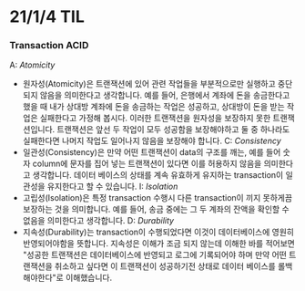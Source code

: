 # 21/1/4 TIL
### Transaction ACID
A: *Atomicity*
- 원자성(Atomicity)은 트랜잭션에 있어 관련 작업들을 부분적으로만 실행하고 중단되지 않음을 의미한다고 생각합니다. 예를 들어, 은행에서 계좌에 돈을 송금한다고 했을 때 내가 상대방 계좌에 돈을 송금하는 작업은 성공하고, 상대방이 돈을 받는 작업은 실패한다고 가정해 봅시다. 이러한 트랜잭션을 원자성을 보장하지 못한 트랜잭션입니다. 트랜잭션은 앞선 두 작업이 모두 성공함을 보장해야하고 둘 중 하나라도 실패한다면 나머지 작업도 일어나지 않음을 보장해야 합니다.
C: *Consistency*
- 일관성(Consistency)은 만약 어떤 트랜잭션이 data의 구조를 깨는, 예를 들어 숫자 column에 문자를 집어 넣는 트랜잭션이 있다면 이를 허용하지 않음을 의미한다고 생각합니다. 데이터 베이스의 상태를 계속 유효하게 유지하는 transaction이 일관성을 유지한다고 할 수 있습니다.
I: *Isolation*
- 고립성(Isolation)은 특정 transaction 수행시 다른 transaction이 끼지 못하게끔 보장하는 것을 의미합니다. 예를 들어, 송금 중에는 그 두 계좌의 잔액을 확인할 수 없음을 의미한다고 생각합니다.
D: *Durability*
- 지속성(Durability)는 transaction이 수행되었다면 이것이 데이터베이스에 영원히 반영되어야함을 뜻합니다. 지속성은 이해가 조금 되지 않는데 이해한 바를 적어보면 "성공한 트랜잭션은 데이터베이스에 반영되고 로그에 기록되어야 하며 만약 어떤 트랜잭션을 취소하고 싶다면 이 트랜잭션이 성공하기전 상태로 데이터 베이스를 롤백해야한다"로 이해했습니다.